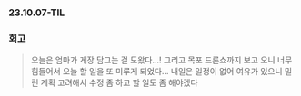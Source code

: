 ### 23.10.07-TIL
### 회고
> 오늘은 엄마가 게장 담그는 걸 도왔다...!
> 그리고 목포 드론쇼까지 보고 오니 너무 힘들어서 오늘 할 일을 또 미루게 되었다...
> 내일은 일정이 없어 여유가 있으니 밀린 계획 고려해서 수정 좀 하고 할 일도 좀 해야겠다
